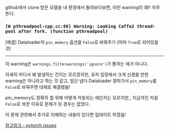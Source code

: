 github에서 clone 받은 모델을 내 환경에서 돌려보다보면, 이런 warning이 꽤!! 자주 뜬다.

### `[W pthreadpool-cpp.cc:88] Warning: Leaking Caffe2 thread-pool after fork. (function pthreadpool)`
[해결] Dataloader의 `pin_memory` 옵션을 `False`로 바꿔주기 (아마 `True`로 되어있을 것)

---

이 warning은 `warnings.filterwarnings('ignore')`가 통하는 애가 아니다.

자세히 어디서 왜 발생하는 건지는 모르겠지만, 유저 입장에서 크게 신경쓸 만한 warning은 아니라고 하는 것 같고, 일단 냅다 Dataloader 찾아가서 `pin_memory`를 `False`로 바꿔주면 대체로 해결됐음!

pin_memory도 정확히 뭘 위해 어떻게 작동되는 애인지는 모르지만,, 지금까진 저걸 `False`로 바꾼 이유로 문제가 된 경우는 없었다.

이 문제 관련해서 추가로 이해하는 내용이 있다면 업데이트 하겠음!

[참고링크 - pytorch issues](https://github.com/pytorch/pytorch/issues/57273)
